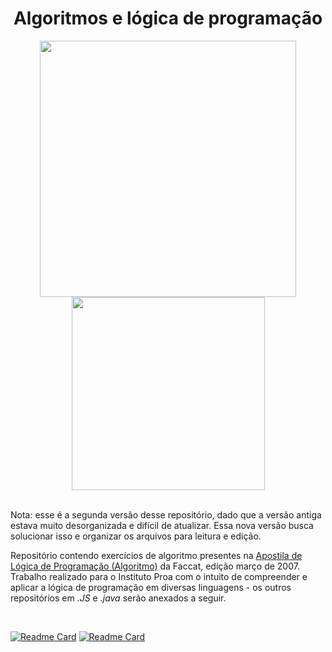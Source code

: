 <div align="center">
  
# Algoritmos e lógica de programação
</div>

<div align="center">
  
<img src="https://64.media.tumblr.com/4ac57db98021ffd3a4e6717dee097802/aa44282323a3c36a-66/s500x750/727356ce2f1c9fdf07998fcd735c32d83e30f05d.gifv" width="410px">
<img src="https://i.pinimg.com/originals/75/77/b7/7577b71b1fa613d0032e31fbafb0bdcc.gif" height="309px">
  
</div><br>

Nota: esse é a segunda versão desse repositório, dado que a versão antiga estava muito desorganizada e difícil de atualizar. Essa nova versão busca solucionar isso e organizar os arquivos para leitura e edição.

Repositório contendo exercícios de algoritmo presentes na <a href="https://fit.faccat.br/~fpereira/apostilas/apostila_algoritmos_mar2007.pdf">Apostila de Lógica de Programação (Algoritmo)</a> da Faccat, edição março de 2007. Trabalho realizado para o Instituto Proa com o intuito de compreender e aplicar a lógica de programação em diversas linguagens - os outros repositórios em *.JS* e *.java* serão anexados a seguir.

<br>

[![Readme Card](https://github-readme-stats.vercel.app/api/pin/?username=jovemfs&repo=JavaScript&theme=tokyonight)](https://github.com/jovemfs/JavaScript)
[![Readme Card](https://github-readme-stats.vercel.app/api/pin/?username=jovemfs&repo=JavaAulas&theme=tokyonight)](https://github.com/jovemfs/JavaAulas)